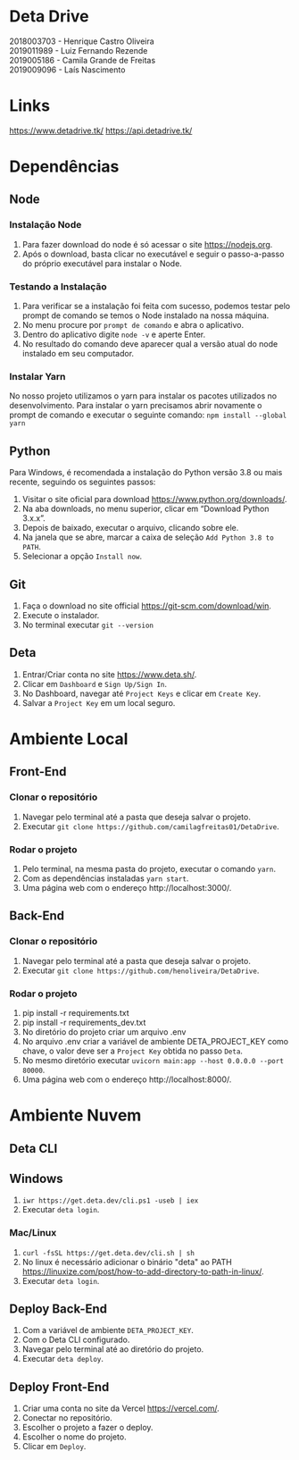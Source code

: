 # Deta Drive
2018003703 - Henrique Castro Oliveira  
2019011989 - Luiz Fernando Rezende  
2019005186 - Camila Grande de Freitas  
2019009096 - Laís Nascimento  

# Links
https://www.detadrive.tk/
https://api.detadrive.tk/

# Dependências
## Node
### Instalação Node
1. Para fazer download do node é só acessar o site https://nodejs.org.
1. Após o download, basta clicar no executável e seguir o passo-a-passo do próprio executável para instalar o Node.

### Testando a Instalação
1. Para verificar se a instalação foi feita com sucesso, podemos testar pelo prompt de comando se temos o Node instalado na nossa máquina.
1. No menu procure por ``prompt de comando`` e abra o aplicativo.
1. Dentro do aplicativo digite ``node -v`` e aperte Enter.
1. No resultado do comando deve aparecer qual a versão atual do node instalado em seu computador.

### Instalar Yarn
No nosso projeto utilizamos o yarn para instalar os pacotes utilizados no desenvolvimento. Para instalar o yarn precisamos abrir novamente o prompt de comando e executar o seguinte comando:
``npm install --global yarn``

## Python
Para Windows, é recomendada a instalação do Python versão 3.8 ou mais recente, seguindo os seguintes passos:
1. Visitar o site oficial para download https://www.python.org/downloads/.
1. Na aba downloads, no menu superior, clicar em “Download Python 3.x.x”.
1. Depois de baixado, executar o arquivo, clicando sobre ele.
1. Na janela que se abre, marcar a caixa de seleção ``Add Python 3.8 to PATH``.
1. Selecionar a opção ``Install now``.

## Git
1. Faça o download no site official https://git-scm.com/download/win.
1. Execute o instalador.
1. No terminal executar ``git --version``

## Deta
1. Entrar/Criar conta no site https://www.deta.sh/.
1. Clicar em ``Dashboard`` e ``Sign Up/Sign In``.
1. No Dashboard, navegar até ``Project Keys`` e clicar em ``Create Key``.
1. Salvar a ``Project Key`` em um local seguro.

# Ambiente Local
## Front-End
### Clonar o repositório
1. Navegar pelo terminal até a pasta que deseja salvar o projeto.
1. Executar ``git clone https://github.com/camilagfreitas01/DetaDrive``.

### Rodar o projeto
1. Pelo terminal, na mesma pasta do projeto, executar o comando ``yarn``.
1. Com as dependências instaladas ``yarn start``.
1. Uma página web com o endereço http://localhost:3000/.

## Back-End
### Clonar o repositório
1. Navegar pelo terminal até a pasta que deseja salvar o projeto.
1. Executar ``git clone https://github.com/henoliveira/DetaDrive``.

### Rodar o projeto
1. pip install -r requirements.txt
1. pip install -r requirements_dev.txt
1. No diretório do projeto criar um arquivo .env
1. No arquivo .env criar a variável de ambiente DETA_PROJECT_KEY como chave, o valor deve ser a ``Project Key`` obtida no passo ``Deta``.
1. No mesmo diretório executar ``uvicorn main:app --host 0.0.0.0 --port 80000``.
1. Uma página web com o endereço http://localhost:8000/.

# Ambiente Nuvem
## Deta CLI

## Windows
1. ``iwr https://get.deta.dev/cli.ps1 -useb | iex``
1. Executar ``deta login``.

### Mac/Linux
1. ``curl -fsSL https://get.deta.dev/cli.sh | sh``
1. No linux é necessário adicionar o binário "deta" ao PATH https://linuxize.com/post/how-to-add-directory-to-path-in-linux/.
1. Executar ``deta login``.

## Deploy Back-End
1. Com a variável de ambiente ``DETA_PROJECT_KEY``.
1. Com o Deta CLI configurado.
1. Navegar pelo terminal até ao diretório do projeto.
1. Executar ``deta deploy``.

## Deploy Front-End
1. Criar uma conta no site da Vercel https://vercel.com/.
1. Conectar no repositório.
1. Escolher o projeto a fazer o deploy.
1. Escolher o nome do projeto.
1. Clicar em ``Deploy``.

